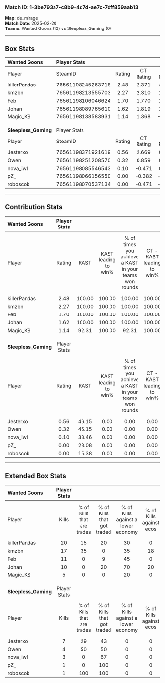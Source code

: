 ### Match ID: 1-3be793a7-c8b9-4d7d-ae7c-7dff859aab13  
**Map**: de_mirage  
**Match Date**: 2025-02-20  
**Teams**: Wanted Goons (13) vs Sleepless_Gaming (0)  

---  

## Box Stats  

| **Wanted Goons**     | Player Stats      |        |           |          |        |       |       |         |        |       |     |
| :- | :- | :-: | :-: | :-: | :-: | :-: | :-: | :-: | :-: | :-: | :-: |
| Player               | SteamID           | Rating | CT Rating | T Rating |  KAST  |  ADR  | Kills | Assists | Deaths |  K/D  | HS% |
| killerPandas         | 76561198245263718 |  2.48  |   2.371   |  4.341   | 100.00 | 143.0 |  20   |    3    |   3    | 6.67  | 40  |
| kmzbn                | 76561198213555703 |  2.27  |   2.310   |  1.752   | 100.00 | 100.7 |  17   |    3    |   0    | 17.00 | 35  |
| Feb                  | 76561198106046624 |  1.70  |   1.770   |  1.893   | 100.00 | 88.1  |  11   |    2    |   3    | 3.67  | 72  |
| Johan                | 76561198089765610 |  1.62  |   1.819   |  1.301   | 100.00 | 102.5 |  10   |   10    |   6    | 1.67  | 60  |
| Magic_KS             | 76561198138583931 |  1.14  |   1.368   |  -0.471  | 92.31  | 56.0  |   5   |    8    |   4    | 1.25  | 60  |
|                      |                   |        |           |          |        |       |       |         |        |       |     |
|                      |                   |        |           |          |        |       |       |         |        |       |     |
|                      |                   |        |           |          |        |       |       |         |        |       |     |
| **Sleepless_Gaming** | Player Stats      |        |           |          |        |       |       |         |        |       |     |
| Player               | SteamID           | Rating | CT Rating | T Rating |  KAST  |  ADR  | Kills | Assists | Deaths |  K/D  | HS% |
| Jesterxo             | 76561198371921619 |  0.56  |   2.669   |  0.429   | 46.15  | 69.4  |   7   |    1    |   13   | 0.54  | 71  |
| Owen                 | 76561198251208570 |  0.32  |   0.859   |  0.415   | 46.15  | 32.2  |   4   |    0    |   11   | 0.36  | 100 |
| nova_iwl             | 76561198085546543 |  0.10  |  -0.471   |  0.283   | 38.46  | 24.4  |   3   |    2    |   13   | 0.23  | 33  |
| pZ_                  | 76561198066156550 |  0.00  |  -0.382   |  -0.098  | 23.08  | 31.5  |   1   |    2    |   13   | 0.08  | 100 |
| roboscob             | 76561198070537134 |  0.00  |  -0.471   |  -0.168  | 15.38  | 18.8  |   1   |    0    |   13   | 0.08  | 100 |
---  

## Contribution Stats  

| **Wanted Goons**     | Player Stats |        |                      |                                                        |                           |                                                             |                          |                                                            |
| :- | :-: | :-: | :-: | :-: | :-: | :-: | :-: | :-: |
| Player               |    Rating    |  KAST  | KAST leading to win% | % of times you achieve a KAST in your teams won rounds | CT - KAST leading to win% | CT - % of times you achieve a KAST in your teams won rounds | T - KAST leading to win% | T - % of times you achieve a KAST in your teams won rounds |
| killerPandas         |     2.48     | 100.00 |        100.00        |                         100.00                         |          100.00           |                           100.00                            |          100.00          |                           100.00                           |
| kmzbn                |     2.27     | 100.00 |        100.00        |                         100.00                         |          100.00           |                           100.00                            |          100.00          |                           100.00                           |
| Feb                  |     1.70     | 100.00 |        100.00        |                         100.00                         |          100.00           |                           100.00                            |          100.00          |                           100.00                           |
| Johan                |     1.62     | 100.00 |        100.00        |                         100.00                         |          100.00           |                           100.00                            |          100.00          |                           100.00                           |
| Magic_KS             |     1.14     | 92.31  |        100.00        |                         92.31                          |          100.00           |                           100.00                            |           0.00           |                            0.00                            |
|                      |              |        |                      |                                                        |                           |                                                             |                          |                                                            |
|                      |              |        |                      |                                                        |                           |                                                             |                          |                                                            |
|                      |              |        |                      |                                                        |                           |                                                             |                          |                                                            |
| **Sleepless_Gaming** | Player Stats |        |                      |                                                        |                           |                                                             |                          |                                                            |
| Player               |    Rating    |  KAST  | KAST leading to win% | % of times you achieve a KAST in your teams won rounds | CT - KAST leading to win% | CT - % of times you achieve a KAST in your teams won rounds | T - KAST leading to win% | T - % of times you achieve a KAST in your teams won rounds |
| Jesterxo             |     0.56     | 46.15  |         0.00         |                          0.00                          |           0.00            |                            0.00                             |           0.00           |                            0.00                            |
| Owen                 |     0.32     | 46.15  |         0.00         |                          0.00                          |           0.00            |                            0.00                             |           0.00           |                            0.00                            |
| nova_iwl             |     0.10     | 38.46  |         0.00         |                          0.00                          |           0.00            |                            0.00                             |           0.00           |                            0.00                            |
| pZ_                  |     0.00     | 23.08  |         0.00         |                          0.00                          |           0.00            |                            0.00                             |           0.00           |                            0.00                            |
| roboscob             |     0.00     | 15.38  |         0.00         |                          0.00                          |           0.00            |                            0.00                             |           0.00           |                            0.00                            |
---  

## Extended Box Stats  

| **Wanted Goons**     | Player Stats |                            |                            |                                    |                         |                              |                                 |        |                             |                                     |                          |                               |                            |
| :- | :-: | :-: | :-: | :-: | :-: | :-: | :-: | :-: | :-: | :-: | :-: | :-: | :-: |
| Player               |    Kills     | % of Kills that are trades | % of Kills that got traded | % of Kills against a lower economy | % of Kills against ecos | % of Kills that are flawless | % of Kills that are close duels | Deaths | % of Deaths that get traded | % of Deaths against a lower economy | % of Deaths against ecos | % of Deaths that are flawless | % of Deaths that are close |
| killerPandas         |      20      |             15             |             20             |                 30                 |            0            |              80              |                5                |   3    |             33              |                 33                  |            0             |              67               |             0              |
| kmzbn                |      17      |             35             |             0              |                 35                 |           18            |              71              |                6                |   0    |             NaN             |                 NaN                 |           NaN            |              NaN              |            NaN             |
| Feb                  |      11      |             0              |             9              |                 45                 |            0            |              82              |                0                |   3    |             67              |                 33                  |            0             |              67               |             0              |
| Johan                |      10      |             0              |             20             |                 70                 |           20            |              90              |                0                |   6    |             67              |                 17                  |            0             |              33               |             0              |
| Magic_KS             |      5       |             0              |             0              |                 20                 |            0            |              80              |                0                |   4    |             50              |                  0                  |            0             |              25               |             50             |
|                      |              |                            |                            |                                    |                         |                              |                                 |        |                             |                                     |                          |                               |                            |
|                      |              |                            |                            |                                    |                         |                              |                                 |        |                             |                                     |                          |                               |                            |
|                      |              |                            |                            |                                    |                         |                              |                                 |        |                             |                                     |                          |                               |                            |
| **Sleepless_Gaming** | Player Stats |                            |                            |                                    |                         |                              |                                 |        |                             |                                     |                          |                               |                            |
| Player               |    Kills     | % of Kills that are trades | % of Kills that got traded | % of Kills against a lower economy | % of Kills against ecos | % of Kills that are flawless | % of Kills that are close duels | Deaths | % of Deaths that get traded | % of Deaths against a lower economy | % of Deaths against ecos | % of Deaths that are flawless | % of Deaths that are close |
| Jesterxo             |      7       |             29             |             43             |                 0                  |            0            |              57              |               14                |   13   |              8              |                  0                  |            0             |              85               |             0              |
| Owen                 |      4       |             50             |             50             |                 0                  |            0            |              75              |               25                |   11   |             18              |                  0                  |            0             |              100              |             0              |
| nova_iwl             |      3       |             0              |             67             |                 0                  |            0            |              33              |                0                |   13   |             23              |                  0                  |            0             |              85               |             0              |
| pZ_                  |      1       |             0              |            100             |                 0                  |            0            |             100              |                0                |   13   |              0              |                  0                  |            0             |              69               |             15             |
| roboscob             |      1       |            100             |            100             |                 0                  |            0            |              0               |                0                |   13   |              8              |                  0                  |            0             |              77               |             0              |

